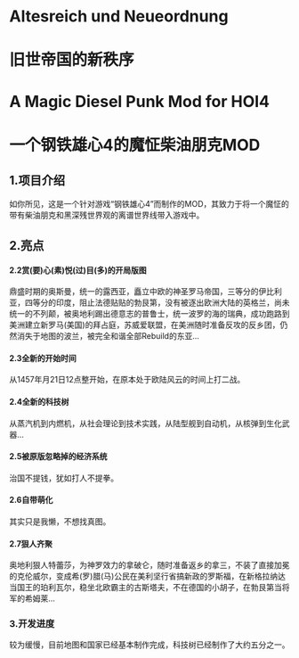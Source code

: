 # Altesreich und Neueordnung 
# 旧世帝国的新秩序

# A Magic Diesel Punk Mod for HOI4
# 一个钢铁雄心4的魔怔柴油朋克MOD





## 1.项目介绍

如你所见，这是一个针对游戏“钢铁雄心4”而制作的MOD，其致力于将一个魔怔的带有柴油朋克和黑深残世界观的离谱世界线带入游戏中。



## 2.亮点

#### 2.2赏(要)心(素)悦(过)目(多)的开局版图

鼎盛时期的奥斯曼，统一的露西亚，矗立中欧的神圣罗马帝国，三等分的伊比利亚，四等分的印度，阻止法德贴贴的勃艮第，没有被逐出欧洲大陆的英格兰，尚未统一的不列颠，被奥地利踢出德意志的普鲁士，统一波罗的海的瑞典，成功跑路到美洲建立新罗马(美国)的拜占庭，苏威爱联盟，在美洲随时准备反攻的反乡团，仍然消失于地图的波兰，被完全和谐全部Rebuild的东亚...

#### 2.3全新的开始时间

从1457年月21日12点整开始，在原本处于欧陆风云的时间上打二战。

#### 2.4全新的科技树

从蒸汽机到内燃机，从社会理论到技术实践，从陆型舰到自动机，从核弹到生化武器...

#### 2.5被原版忽略掉的经济系统

治国不提钱，犹如打人不提拳。

#### 2.6自带萌化

其实只是我懒，不想找真图。

#### 2.7狠人齐聚

奥地利狠人特蕾莎，为神罗效力的拿破仑，随时准备返乡的拿三，不装了直接加冕的克伦威尔，变成希(罗)腊(马)公民在美利坚行省搞新政的罗斯福，在新格拉纳达当国王的珀利瓦尔，稳坐北欧霸主的古斯塔夫，不在德国的小胡子，在勃艮第当将军的希姆莱...



### 3.开发进度

较为缓慢，目前地图和国家已经基本制作完成，科技树已经制作了大约五分之一。